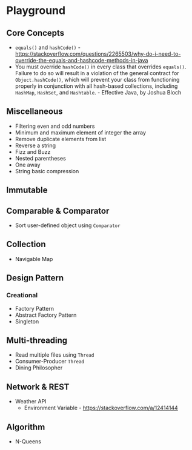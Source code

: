 # Playground

## Core Concepts

* `equals()` and `hashCode()` - https://stackoverflow.com/questions/2265503/why-do-i-need-to-override-the-equals-and-hashcode-methods-in-java
 * You must override `hashCode()` in every class that overrides `equals()`. Failure to do so will result in a violation of the general contract for `Object.hashCode()`, which will prevent your class from functioning properly in conjunction with all hash-based collections, including `HashMap`, `HashSet`, and `Hashtable`. - Effective Java, by Joshua Bloch 

## Miscellaneous

* Filtering even and odd numbers
* Minimum and maximum element of integer the array
* Remove duplicate elements from list
* Reverse a string
* Fizz and Buzz
* Nested parentheses
* One away
* String basic compression

## Immutable

## Comparable & Comparator

* Sort user-defined object using `Comparator`

## Collection

* Navigable Map

## Design Pattern

### Creational

* Factory Pattern
* Abstract Factory Pattern
* Singleton

## Multi-threading

* Read multiple files using `Thread`
* Consumer-Producer `Thread`
* Dining Philosopher

## Network & REST

* Weather API
  * Environment Variable - https://stackoverflow.com/a/12414144
  
## Algorithm

* N-Queens

